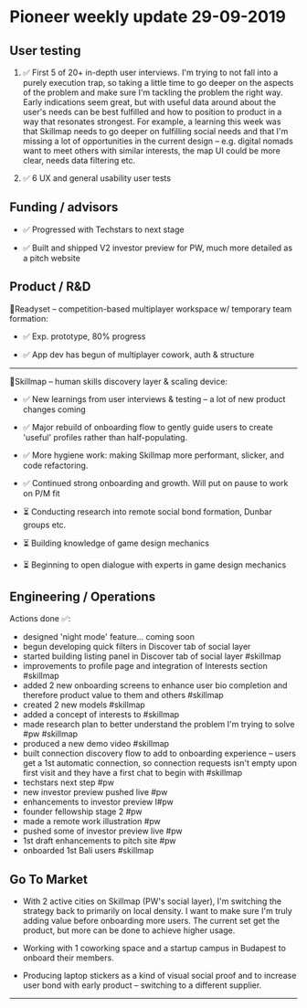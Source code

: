 # Pioneer weekly update 29-09-2019


## User testing  
  
  
1. ✅ First 5 of 20+ in-depth user interviews. I'm trying to not fall into a purely execution trap, so taking a little time to go deeper on the aspects of the problem and make sure I'm tackling the problem the right way. Early indications seem great, but with useful data around about the user's needs can be best fulfilled and how to position to product in a way that resonates strongest. For example, a learning this week was that Skillmap needs to go deeper on fulfilling social needs and that I'm missing a lot of opportunities in the current design – e.g. digital nomads want to meet others with similar interests, the map UI could be more clear, needs data filtering etc.  

2. ✅ 6 UX and general usability user tests   



## Funding / advisors  

* ✅ Progressed with Techstars to next stage  

* ✅ Built and shipped V2 investor preview for PW, much more detailed as a pitch website  




## Product / R&D

👟Readyset – competition-based multiplayer workspace w/ temporary team formation:  

*  ✅ Exp. prototype, 80% progress
  
*  ✅ App dev has begun of multiplayer cowork, auth & structure
  
----

📍Skillmap – human skills discovery layer & scaling device:  

*  ✅ New learnings from user interviews & testing – a lot of new product changes coming

*  ✅ Major rebuild of onboarding flow to gently guide users to create 'useful' profiles rather than half-populating.  

*  ✅ More hygiene work: making Skillmap more performant, slicker, and code refactoring.  

*  ✅ Continued strong onboarding and growth. Will put on pause to work on P/M fit 

*  ⏳ Conducting research into remote social bond formation, Dunbar groups etc.  

*  ⏳ Building knowledge of game design mechanics  

*  ⏳ Beginning to open dialogue with experts in game design mechanics  


## Engineering / Operations

Actions done ✅:

* designed 'night mode' feature... coming soon
* begun developing quick filters in Discover tab of social layer 
* started building listing panel in Discover tab of social layer #skillmap 
* improvements to profile page and integration of Interests section #skillmap 
* added 2 new onboarding screens to enhance user bio completion and therefore product value to them and others #skillmap 
* created 2 new models #skillmap 
* added a concept of interests to #skillmap 
* made research plan to better understand the problem I'm trying to solve #pw #skillmap 
* produced a new demo video #skillmap 
* built connection discovery flow to add to onboarding experience – users get a 1st automatic connection, so connection requests isn't empty upon first visit and they have a first chat to begin with #skillmap 
* techstars next step #pw 
* new investor preview pushed live #pw 
* enhancements to investor preview l#pw 
* founder fellowship stage 2 #pw 
* made a remote work illustration #pw 
* pushed some of investor preview live #pw 
* 1st draft enhancements to pitch site #pw 
* onboarded 1st Bali users #skillmap 


## Go To Market

* With 2 active cities on Skillmap (PW's social layer), I'm switching the strategy back to primarily on local density. I want to make sure I'm truly adding value before onboarding more users. The current set get the product, but more can be done to achieve higher usage.    

* Working with 1 coworking space and a startup campus in Budapest to onboard their members.
 
* Producing laptop stickers as a kind of visual social proof and to increase user bond with early product – switching to a different supplier.  

  
----



